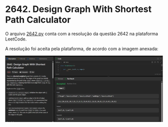 # 2642. Design Graph With Shortest Path Calculator

O arquivo [2642.py](/2642/2642.py) conta com a resolução da questão 2642 na plataforma LeetCode.

A resolução foi aceita pela plataforma, de acordo com a imagem anexada:
<center>

![Resolução 2642.py](/screenshots/2642.png)

</center>
